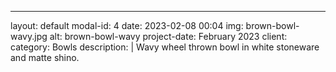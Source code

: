 ---
layout: default
modal-id: 4
date: 2023-02-08 00:04
img: brown-bowl-wavy.jpg
alt: brown-bowl-wavy
project-date: February 2023
client:
category: Bowls
description: |
    Wavy wheel thrown bowl in white stoneware and matte shino.
